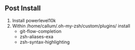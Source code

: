 ## Post Install

1. Install powerlevel10k
2. Within /home/callum/.oh-my-zsh/custom/plugins/ install 
   - git-flow-completion
   - zsh-aliases-exa
   - zsh-syntax-highlighting



